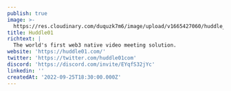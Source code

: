 ```yaml
---
publish: true
image: >-
  https://res.cloudinary.com/duquzk7m6/image/upload/v1665427060/huddle_01_tidipc.svg
title: Huddle01
richtext: |
  The world's first web3 native video meeting solution.
website: 'https://huddle01.com/'
twitter: 'https://twitter.com/huddle01com'
discord: 'https://discord.com/invite/EYqfS32jYc'
linkedin: ''
createdAt: '2022-09-25T18:30:00.000Z'
---
```



